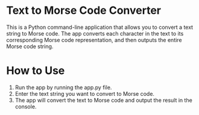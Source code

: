# Text to Morse Code Converter
This is a Python command-line application that allows you to convert a text string to Morse code. The app converts each character in the text to its corresponding Morse code representation, and then outputs the entire Morse code string.

# How to Use
1. Run the app by running the app.py file.
2. Enter the text string you want to convert to Morse code.
3. The app will convert the text to Morse code and output the result in the console.
